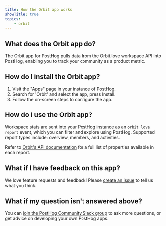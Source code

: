 ```yaml
---
title: How the Orbit app works
showTitle: true
topics:
    - orbit
---
```


## What does the Orbit app do?

The Orbit app for PostHog pulls data from the Orbit.love workspace API into PostHog, enabling you to track your community as a product metric. 

## How do I install the Orbit app?

1. Visit the "Apps" page in your instance of PostHog.
2. Search for 'Orbit' and select the app, press Install.
3. Follow the on-screen steps to configure the app.

## How do I use the Orbit app?

Workspace stats are sent into your PostHog instance as an `orbit love report` event, which you can filter and explore using PostHog. Supported report types include: overview, members, and activities.

Refer to [Orbit's API documentation](https://docs.orbit.love/reference/about-the-orbit-api) for a full list of properties available in each report.

## What if I have feedback on this app?

We love feature requests and feedback! Please [create an issue](https://github.com/PostHog/posthog/issues/new?assignees=&labels=enhancement%2C+feature&template=feature_request.md) to tell us what you think. 

## What if my question isn't answered above?

You can [join the PostHog Community Slack group](/slack) to ask more questions, or get advice on developing your own PostHog apps.